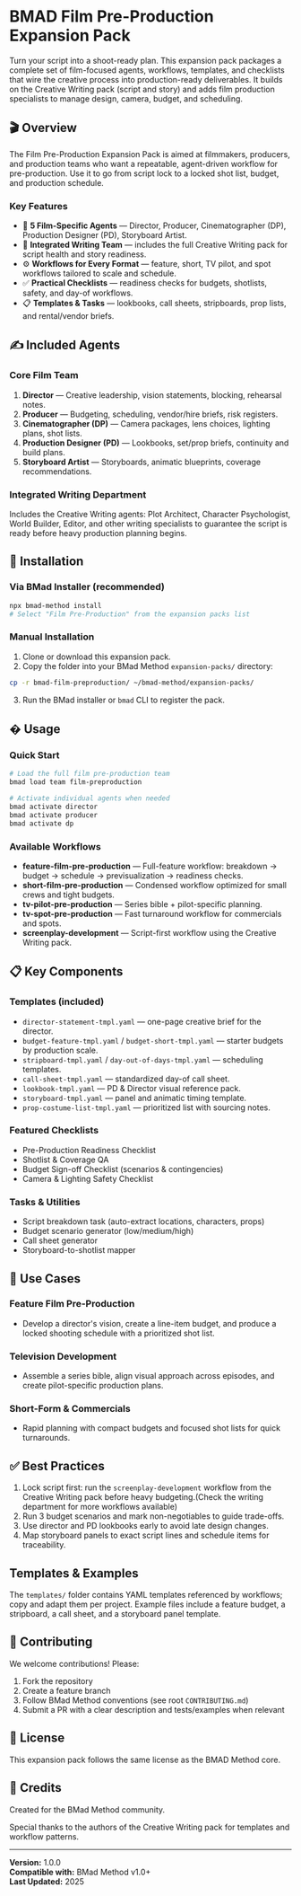 # BMAD Film Pre-Production Expansion Pack

Turn your script into a shoot-ready plan. This expansion pack packages a complete set of film-focused agents, workflows, templates, and checklists that wire the creative process into production-ready deliverables. It builds on the Creative Writing pack (script and story) and adds film production specialists to manage design, camera, budget, and scheduling.

## 🎬 Overview

The Film Pre-Production Expansion Pack is aimed at filmmakers, producers, and production teams who want a repeatable, agent-driven workflow for pre-production. Use it to go from script lock to a locked shot list, budget, and production schedule.

### Key Features

- 🤖 **5 Film-Specific Agents** — Director, Producer, Cinematographer (DP), Production Designer (PD), Storyboard Artist.
- 📝 **Integrated Writing Team** — includes the full Creative Writing pack for script health and story readiness.
- ⚙️ **Workflows for Every Format** — feature, short, TV pilot, and spot workflows tailored to scale and schedule.
- ✅ **Practical Checklists** — readiness checks for budgets, shotlists, safety, and day-of workflows.
- 📋 **Templates & Tasks** — lookbooks, call sheets, stripboards, prop lists, and rental/vendor briefs.

## ✍️ Included Agents

### Core Film Team
1. **Director** — Creative leadership, vision statements, blocking, rehearsal notes.
2. **Producer** — Budgeting, scheduling, vendor/hire briefs, risk registers.
3. **Cinematographer (DP)** — Camera packages, lens choices, lighting plans, shot lists.
4. **Production Designer (PD)** — Lookbooks, set/prop briefs, continuity and build plans.
5. **Storyboard Artist** — Storyboards, animatic blueprints, coverage recommendations.

### Integrated Writing Department
Includes the Creative Writing agents: Plot Architect, Character Psychologist, World Builder, Editor, and other writing specialists to guarantee the script is ready before heavy production planning begins.

## 🚀 Installation

### Via BMad Installer (recommended)

```bash
npx bmad-method install
# Select "Film Pre-Production" from the expansion packs list
```

### Manual Installation

1. Clone or download this expansion pack.
2. Copy the folder into your BMad Method `expansion-packs/` directory:

```bash
cp -r bmad-film-preproduction/ ~/bmad-method/expansion-packs/
```

3. Run the BMad installer or `bmad` CLI to register the pack.

## � Usage

### Quick Start

```bash
# Load the full film pre-production team
bmad load team film-preproduction

# Activate individual agents when needed
bmad activate director
bmad activate producer
bmad activate dp
```

### Available Workflows

- **feature-film-pre-production** — Full-feature workflow: breakdown → budget → schedule → previsualization → readiness checks.
- **short-film-pre-production** — Condensed workflow optimized for small crews and tight budgets.
- **tv-pilot-pre-production** — Series bible + pilot-specific planning.
- **tv-spot-pre-production** — Fast turnaround workflow for commercials and spots.
- **screenplay-development** — Script-first workflow using the Creative Writing pack.

## 📋 Key Components

### Templates (included)
- `director-statement-tmpl.yaml` — one-page creative brief for the director.
- `budget-feature-tmpl.yaml` / `budget-short-tmpl.yaml` — starter budgets by production scale.
- `stripboard-tmpl.yaml` / `day-out-of-days-tmpl.yaml` — scheduling templates.
- `call-sheet-tmpl.yaml` — standardized day-of call sheet.
- `lookbook-tmpl.yaml` — PD & Director visual reference pack.
- `storyboard-tmpl.yaml` — panel and animatic timing template.
- `prop-costume-list-tmpl.yaml` — prioritized list with sourcing notes.

### Featured Checklists
- Pre-Production Readiness Checklist
- Shotlist & Coverage QA
- Budget Sign-off Checklist (scenarios & contingencies)
- Camera & Lighting Safety Checklist

### Tasks & Utilities
- Script breakdown task (auto-extract locations, characters, props)
- Budget scenario generator (low/medium/high)
- Call sheet generator
- Storyboard-to-shotlist mapper

## 🎯 Use Cases

### Feature Film Pre-Production
- Develop a director's vision, create a line-item budget, and produce a locked shooting schedule with a prioritized shot list.

### Television Development
- Assemble a series bible, align visual approach across episodes, and create pilot-specific production plans.

### Short-Form & Commercials
- Rapid planning with compact budgets and focused shot lists for quick turnarounds.

## ✅ Best Practices

1. Lock script first: run the `screenplay-development` workflow from the Creative Writing pack before heavy budgeting.(Check the writing department for more workflows available)
2. Run 3 budget scenarios and mark non-negotiables to guide trade-offs.
3. Use director and PD lookbooks early to avoid late design changes.
4. Map storyboard panels to exact script lines and schedule items for traceability.

## Templates & Examples

The `templates/` folder contains YAML templates referenced by workflows; copy and adapt them per project. Example files include a feature budget, a stripboard, a call sheet, and a storyboard panel template.

## 🤝 Contributing

We welcome contributions! Please:

1. Fork the repository
2. Create a feature branch
3. Follow BMad Method conventions (see root `CONTRIBUTING.md`)
4. Submit a PR with a clear description and tests/examples when relevant

## 📄 License

This expansion pack follows the same license as the BMAD Method core.

## 🙏 Credits

Created for the BMad Method community.

Special thanks to the authors of the Creative Writing pack for templates and workflow patterns.

---

**Version:** 1.0.0  
**Compatible with:** BMad Method v1.0+  
**Last Updated:** 2025

